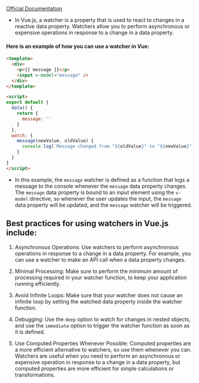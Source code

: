[Official Documentation](https://vuejs.org/guide/essentials/watchers.html)


- In Vue.js, a watcher is a property that is used to react to changes in a reactive data property. Watchers allow you to perform asynchronous or expensive operations in response to a change in a data property.

#### Here is an example of how you can use a watcher in Vue:
```HTML
<template>
  <div>
    <p>{{ message }}</p>
    <input v-model="message" />
  </div>
</template>

<script>
export default {
  data() {
    return {
      message: ''
    }
  },
  watch: {
    message(newValue, oldValue) {
      console.log(`Message changed from "${oldValue}" to "${newValue}"`)
    }
  }
}
</script>

```

- In this example, the `message` watcher is defined as a function that logs a message to the console whenever the `message` data property changes. The `message` data property is bound to an input element using the `v-model` directive, so whenever the user updates the input, the `message` data property will be updated, and the `message` watcher will be triggered.

## Best practices for using watchers in Vue.js include:

1.  Asynchronous Operations: Use watchers to perform asynchronous operations in response to a change in a data property. For example, you can use a watcher to make an API call when a data property changes.
    
2.  Minimal Processing: Make sure to perform the minimum amount of processing required in your watcher function, to keep your application running efficiently.
    
3.  Avoid Infinite Loops: Make sure that your watcher does not cause an infinite loop by setting the watched data property inside the watcher function.
    
4.  Debugging: Use the `deep` option to watch for changes in nested objects, and use the `immediate` option to trigger the watcher function as soon as it is defined.
    
5.  Use Computed Properties Whenever Possible: Computed properties are a more efficient alternative to watchers, so use them whenever you can. Watchers are useful when you need to perform an asynchronous or expensive operation in response to a change in a data property, but computed properties are more efficient for simple calculations or transformations.
